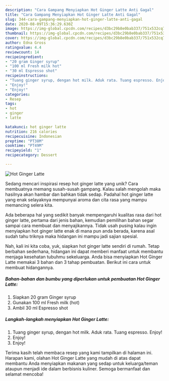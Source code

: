 ```yaml
---
description: "Cara Gampang Menyiapkan Hot Ginger Latte Anti Gagal"
title: "Cara Gampang Menyiapkan Hot Ginger Latte Anti Gagal"
slug: 344-cara-gampang-menyiapkan-hot-ginger-latte-anti-gagal
date: 2020-08-09T15:36:29.630Z
image: https://img-global.cpcdn.com/recipes/d3bc29b8e0bab337/751x532cq70/hot-ginger-latte-foto-resep-utama.jpg
thumbnail: https://img-global.cpcdn.com/recipes/d3bc29b8e0bab337/751x532cq70/hot-ginger-latte-foto-resep-utama.jpg
cover: https://img-global.cpcdn.com/recipes/d3bc29b8e0bab337/751x532cq70/hot-ginger-latte-foto-resep-utama.jpg
author: Edna Gross
ratingvalue: 4.4
reviewcount: 14
recipeingredient:
- "20 gram Ginger syrup"
- "100 ml Fresh milk hot"
- "30 ml Espresso shot"
recipeinstructions:
- "Tuang ginger syrup, dengan hot milk. Aduk rata. Tuang espresso. Enjoy!"
- "Enjoy!"
- "Enjoy!"
categories:
- Resep
tags:
- hot
- ginger
- latte

katakunci: hot ginger latte 
nutrition: 216 calories
recipecuisine: Indonesian
preptime: "PT38M"
cooktime: "PT49M"
recipeyield: "1"
recipecategory: Dessert

---
```



![Hot Ginger Latte](https://img-global.cpcdn.com/recipes/d3bc29b8e0bab337/751x532cq70/hot-ginger-latte-foto-resep-utama.jpg)

Sedang mencari inspirasi resep hot ginger latte yang unik? Cara membuatnya memang susah-susah gampang. Kalau salah mengolah maka hasilnya akan hambar dan bahkan tidak sedap. Padahal hot ginger latte yang enak selayaknya mempunyai aroma dan cita rasa yang mampu memancing selera kita.



Ada beberapa hal yang sedikit banyak mempengaruhi kualitas rasa dari hot ginger latte, pertama dari jenis bahan, kemudian pemilihan bahan segar sampai cara membuat dan menyajikannya. Tidak usah pusing kalau ingin menyiapkan hot ginger latte enak di mana pun anda berada, karena asal sudah tahu triknya maka hidangan ini mampu jadi sajian spesial.


Nah, kali ini kita coba, yuk, siapkan hot ginger latte sendiri di rumah. Tetap berbahan sederhana, hidangan ini dapat memberi manfaat untuk membantu menjaga kesehatan tubuhmu sekeluarga. Anda bisa menyiapkan Hot Ginger Latte memakai 3 bahan dan 3 tahap pembuatan. Berikut ini cara untuk membuat hidangannya.

<!--inarticleads1-->

##### Bahan-bahan dan bumbu yang diperlukan untuk pembuatan Hot Ginger Latte:

1. Siapkan 20 gram Ginger syrup
1. Gunakan 100 ml Fresh milk (hot)
1. Ambil 30 ml Espresso shot




<!--inarticleads2-->

##### Langkah-langkah menyiapkan Hot Ginger Latte:

1. Tuang ginger syrup, dengan hot milk. Aduk rata. Tuang espresso. Enjoy!
1. Enjoy!
1. Enjoy!




Terima kasih telah membaca resep yang kami tampilkan di halaman ini. Harapan kami, olahan Hot Ginger Latte yang mudah di atas dapat membantu Anda menyiapkan makanan yang sedap untuk keluarga/teman ataupun menjadi ide dalam berbisnis kuliner. Semoga bermanfaat dan selamat mencoba!
